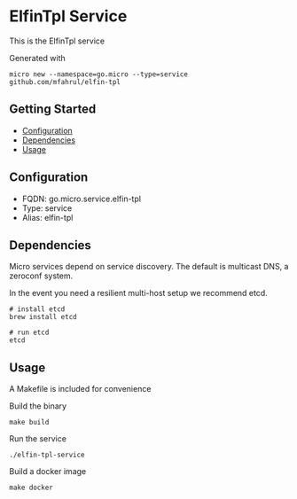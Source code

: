 # ElfinTpl Service

This is the ElfinTpl service

Generated with

```
micro new --namespace=go.micro --type=service github.com/mfahrul/elfin-tpl
```

## Getting Started

- [Configuration](#configuration)
- [Dependencies](#dependencies)
- [Usage](#usage)

## Configuration

- FQDN: go.micro.service.elfin-tpl
- Type: service
- Alias: elfin-tpl

## Dependencies

Micro services depend on service discovery. The default is multicast DNS, a zeroconf system.

In the event you need a resilient multi-host setup we recommend etcd.

```
# install etcd
brew install etcd

# run etcd
etcd
```

## Usage

A Makefile is included for convenience

Build the binary

```
make build
```

Run the service
```
./elfin-tpl-service
```

Build a docker image
```
make docker
```